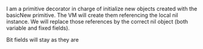 I am a primitive decorator in charge of initialize new objects created with the basicNew primitive. The VM will create them referencing the local nil instance. We will replace those references by the correct nil object (both variable and fixed fields).

Bit fields will stay as they are